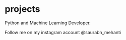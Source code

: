 # projects
Python and Machine Learning Developer. 

Follow me on my instagram account
@saurabh_mehanti
